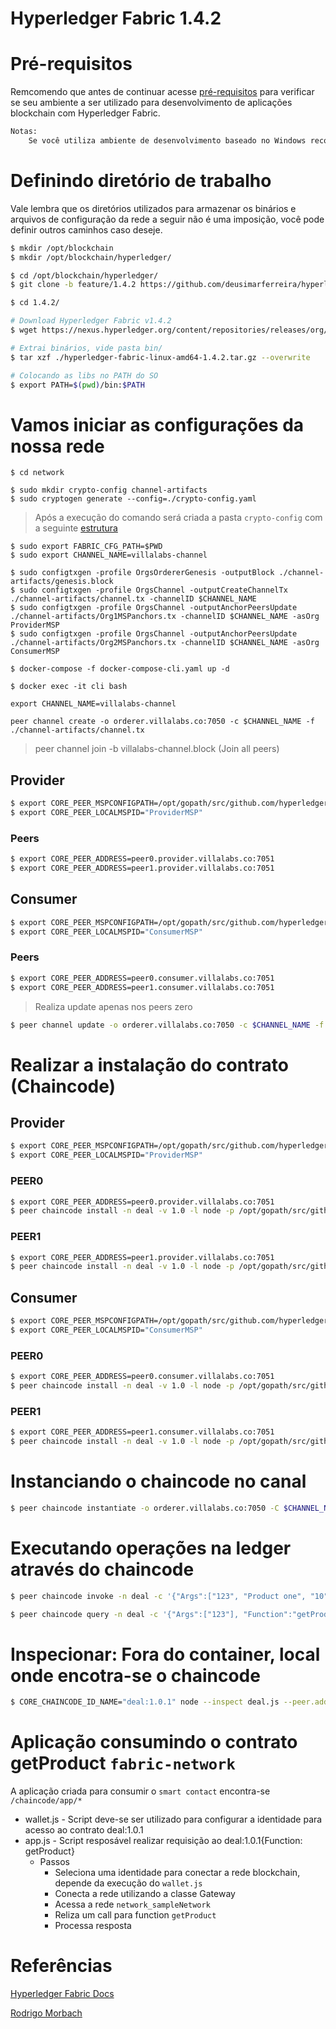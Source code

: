 # Hyperledger Fabric 1.4.2

# Pré-requisitos

Remcomendo que antes de continuar acesse [pré-requisitos](https://hyperledger-fabric.readthedocs.io/en/latest/prereqs.html) para verificar se seu ambiente a ser utilizado para desenvolvimento de aplicações blockchain com Hyperledger Fabric.

```txt
Notas:
    Se você utiliza ambiente de desenvolvimento baseado no Windows recomendo uma atenção especial para Windows extras.
```

# Definindo diretório de trabalho

Vale lembra que os diretórios utilizados para armazenar os binários e arquivos de configuração da rede a seguir não é uma imposição, você pode definir outros caminhos caso deseje.

```sh
$ mkdir /opt/blockchain
$ mkdir /opt/blockchain/hyperledger/

$ cd /opt/blockchain/hyperledger/
$ git clone -b feature/1.4.2 https://github.com/deusimarferreira/hyperledger.git 1.4.2

$ cd 1.4.2/

# Download Hyperledger Fabric v1.4.2
$ wget https://nexus.hyperledger.org/content/repositories/releases/org/hyperledger/fabric/hyperledger-fabric/linux-amd64-1.4.2/hyperledger-fabric-linux-amd64-1.4.2.tar.gz

# Extrai binários, vide pasta bin/
$ tar xzf ./hyperledger-fabric-linux-amd64-1.4.2.tar.gz --overwrite

# Colocando as libs no PATH do SO
$ export PATH=$(pwd)/bin:$PATH
```

# Vamos iniciar as configurações da nossa rede
```shell
$ cd network

$ sudo mkdir crypto-config channel-artifacts
$ sudo cryptogen generate --config=./crypto-config.yaml
```

> Após a execução do comando será criada a pasta ``crypto-config`` com a seguinte [estrutura](arvore-crypto-config.txt)

```shell
$ sudo export FABRIC_CFG_PATH=$PWD
$ sudo export CHANNEL_NAME=villalabs-channel
```

```shell
$ sudo configtxgen -profile OrgsOrdererGenesis -outputBlock ./channel-artifacts/genesis.block
$ sudo configtxgen -profile OrgsChannel -outputCreateChannelTx ./channel-artifacts/channel.tx -channelID $CHANNEL_NAME
$ sudo configtxgen -profile OrgsChannel -outputAnchorPeersUpdate ./channel-artifacts/Org1MSPanchors.tx -channelID $CHANNEL_NAME -asOrg ProviderMSP
$ sudo configtxgen -profile OrgsChannel -outputAnchorPeersUpdate ./channel-artifacts/Org2MSPanchors.tx -channelID $CHANNEL_NAME -asOrg ConsumerMSP
```

```shell
$ docker-compose -f docker-compose-cli.yaml up -d
```

```shell
$ docker exec -it cli bash
```

```shell
export CHANNEL_NAME=villalabs-channel
```

```shell
peer channel create -o orderer.villalabs.co:7050 -c $CHANNEL_NAME -f ./channel-artifacts/channel.tx
```

> peer channel join -b villalabs-channel.block (Join all peers)

## Provider
```sh
$ export CORE_PEER_MSPCONFIGPATH=/opt/gopath/src/github.com/hyperledger/fabric/peer/crypto-config/peerOrganizations/provider.villalabs.co/users/Admin\@provider.villalabs.co/msp/
$ export CORE_PEER_LOCALMSPID="ProviderMSP"
```

### Peers
```sh
$ export CORE_PEER_ADDRESS=peer0.provider.villalabs.co:7051
$ export CORE_PEER_ADDRESS=peer1.provider.villalabs.co:7051
```

## Consumer
```sh
$ export CORE_PEER_MSPCONFIGPATH=/opt/gopath/src/github.com/hyperledger/fabric/peer/crypto-config/peerOrganizations/consumer.villalabs.co/users/Admin\@consumer.villalabs.co/msp/
$ export CORE_PEER_LOCALMSPID="ConsumerMSP"
```

### Peers
```sh
$ export CORE_PEER_ADDRESS=peer0.consumer.villalabs.co:7051
$ export CORE_PEER_ADDRESS=peer1.consumer.villalabs.co:7051
```

> Realiza update apenas nos peers zero
```sh
$ peer channel update -o orderer.villalabs.co:7050 -c $CHANNEL_NAME -f ./channel-artifacts/${CORE_PEER_LOCALMSPID}anchors.tx
```

# Realizar a instalação do contrato (Chaincode)
## Provider
```sh
$ export CORE_PEER_MSPCONFIGPATH=/opt/gopath/src/github.com/hyperledger/fabric/peer/crypto-config/peerOrganizations/provider.villalabs.co/users/Admin\@provider.villalabs.co/msp/
$ export CORE_PEER_LOCALMSPID="ProviderMSP"
```
### PEER0
```sh
$ export CORE_PEER_ADDRESS=peer0.provider.villalabs.co:7051
$ peer chaincode install -n deal -v 1.0 -l node -p /opt/gopath/src/github.com/chaincode/deal
```
### PEER1
```sh
$ export CORE_PEER_ADDRESS=peer1.provider.villalabs.co:7051
$ peer chaincode install -n deal -v 1.0 -l node -p /opt/gopath/src/github.com/chaincode/deal
```

## Consumer
```sh
$ export CORE_PEER_MSPCONFIGPATH=/opt/gopath/src/github.com/hyperledger/fabric/peer/crypto-config/peerOrganizations/consumer.villalabs.co/users/Admin\@consumer.villalabs.co/msp/
$ export CORE_PEER_LOCALMSPID="ConsumerMSP"
```
### PEER0
```sh
$ export CORE_PEER_ADDRESS=peer0.consumer.villalabs.co:7051
$ peer chaincode install -n deal -v 1.0 -l node -p /opt/gopath/src/github.com/chaincode/deal
```
### PEER1
```sh
$ export CORE_PEER_ADDRESS=peer1.consumer.villalabs.co:7051
$ peer chaincode install -n deal -v 1.0 -l node -p /opt/gopath/src/github.com/chaincode/deal
```

# Instanciando o chaincode no canal
```sh
$ peer chaincode instantiate -o orderer.villalabs.co:7050 -C $CHANNEL_NAME -l node -n deal -v 1.0 -c '{"Args":[]}'
```

# Executando operações na ledger através do chaincode
```sh
$ peer chaincode invoke -n deal -c '{"Args":["123", "Product one", "10"], "Function":"registerProduct"}' -C $CHANNEL_NAME

$ peer chaincode query -n deal -c '{"Args":["123"], "Function":"getProduct"}' -C $CHANNEL_NAME
```

# Inspecionar: Fora do container, local onde encotra-se o chaincode
```sh
$ CORE_CHAINCODE_ID_NAME="deal:1.0.1" node --inspect deal.js --peer.address localhost:7052
```

# Aplicação consumindo o contrato getProduct ``fabric-network``

A aplicação criada para consumir o ``smart contact`` encontra-se ``/chaincode/app/*``

* wallet.js - Script deve-se ser utilizado para configurar a identidade para acesso ao contrato deal:1.0.1
* app.js - Script resposável realizar requisição ao deal:1.0.1{Function: getProduct}
    * Passos
        * Seleciona uma identidade para conectar a rede blockchain, depende da execução do ``wallet.js``
        * Conecta a rede utilizando a classe Gateway
        * Acessa a rede ``network_sampleNetwork``
        * Reliza um call para function ``getProduct``
        * Processa resposta

# Referências
[Hyperledger Fabric Docs](https://hyperledger-fabric.readthedocs.io/en/release-1.4/whatis.html)

[Rodrigo Morbach](https://medium.com/@morbachrodrigo/criando-uma-rede-blockchain-com-hyperledger-fabric-e-node-js-4192c964e45a)

